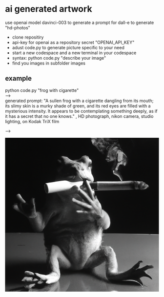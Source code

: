 # ai generated artwork
use openai model davinci-003 to generate a prompt for dall-e to generate "hd-photos"  

* clone repositiry
* api-key for openai as a repository secret "OPENAI_API_KEY"
* adust code.py to generate picture specific to your need
* start a new codespace and a new terminal in your codespace
* syntax: python code.py "describe your image"
* find you images in subfolder images

## example
python code.py "frog with cigarette"  
-->  
generated prompt: "A sullen frog with a cigarette dangling from its mouth; its slimy skin is a murky shade of green, and its red eyes are filled with a mysterious intensity. It appears to be contemplating something deeply, as if it has a secret that no one knows." , HD photograph, nikon camera, studio lighting, on Kodak TriX film  

-->  


![example image](images/example/0.png)

